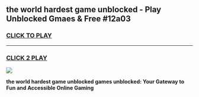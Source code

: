 
## the world hardest game unblocked - Play Unblocked Gmaes & Free #12a03
<h3>
<a href="https://news.freeplayer.one?title=the_world_hardest_game_unblocked&ref=03M">CLICK TO PLAY</a></h3>
<hr>

<h3>
<a href="https://news.freeplayer.one?title=the_world_hardest_game_unblocked&ref=03M">CLICK 2 PLAY</a>
  
</h3>

<a href="https://news.freeplayer.one?title=the_world_hardest_game_unblocked&ref=03M"><img src="https://clearcache.store/games.png"></a>


**the world hardest game unblocked games unblocked: Your Gateway to Fun and Accessible Online Gaming**
